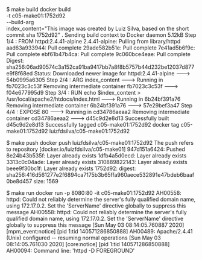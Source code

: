 $ make build 
docker build \
                -t c05-make01:1752d92 \
                --build-arg \
                        index_content="This image was created by Luiz Silva, based on the short commit sha 1752d92" .
Sending build context to Docker daemon   5.12kB
Step 1/4 : FROM httpd:2.4.41-alpine
2.4.41-alpine: Pulling from library/httpd
aad63a933944: Pull complete 
29ade582b51e: Pull complete 
7e41ad5b6f9c: Pull complete 
ebf61b47b4ca: Pull complete 
9c060bce4eae: Pull complete 
Digest: sha256:06ad90574c3a152ca91ba9417bb7a8f8b5757b44d232be12037d877e9f8f68ed
Status: Downloaded newer image for httpd:2.4.41-alpine
 ---> 54b0995a6305
Step 2/4 : ARG index_content
 ---> Running in fb7023c3c53f
Removing intermediate container fb7023c3c53f
 ---> f04e677995d9
Step 3/4 : RUN echo $index_content > /usr/local/apache2/htdocs/index.html
 ---> Running in 6b24bf391a76
Removing intermediate container 6b24bf391a76
 ---> 57e29bef3a47
Step 4/4 : EXPOSE 80
 ---> Running in cd34786aeaa2
Removing intermediate container cd34786aeaa2
 ---> d45c9d2e8d13
Successfully built d45c9d2e8d13
Successfully tagged c05-make01:1752d92
docker tag c05-make01:1752d92 luizfdsilva/c05-make01:1752d92

$ make push
docker push luizfdsilva/c05-make01:1752d92
The push refers to repository [docker.io/luizfdsilva/c05-make01]
947d151a6424: Pushed 
8e24b43b535f: Layer already exists 
1dfb4a5d0ecd: Layer already exists 
3313c0c04ade: Layer already exists 
310889822143: Layer already exists 
beee9f30bc1f: Layer already exists 
1752d92: digest: sha256:416d561277e2f6894ca7175b3b65ffa960aece532891e47bdeb6baaf0be8d457 size: 1569

$ make run
docker run -p 8080:80 -it c05-make01:1752d92
AH00558: httpd: Could not reliably determine the server's fully qualified domain name, using 172.17.0.2. Set the 'ServerName' directive globally to suppress this message
AH00558: httpd: Could not reliably determine the server's fully qualified domain name, using 172.17.0.2. Set the 'ServerName' directive globally to suppress this message
[Sun May 03 08:14:05.760887 2020] [mpm_event:notice] [pid 1:tid 140571286850888] AH00489: Apache/2.4.41 (Unix) configured -- resuming normal operations
[Sun May 03 08:14:05.761030 2020] [core:notice] [pid 1:tid 140571286850888] AH00094: Command line: 'httpd -D FOREGROUND'